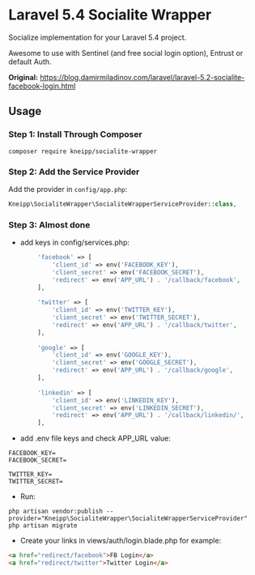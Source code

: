 # Laravel 5.4 Socialite Wrapper

Socialize implementation for your Laravel 5.4 project.

Awesome to use with Sentinel (and free social login option), Entrust or default Auth.
 
**Original:** https://blog.damirmiladinov.com/laravel/laravel-5.2-socialite-facebook-login.html

## Usage

### Step 1: Install Through Composer

```
composer require kneipp/socialite-wrapper
```

### Step 2: Add the Service Provider

Add the provider in `config/app.php`:

```php
Kneipp\SocialiteWrapper\SocialiteWrapperServiceProvider::class,
```


### Step 3: Almost done

- add keys in config/services.php:
```php
        'facebook' => [
            'client_id' => env('FACEBOOK_KEY'),
            'client_secret' => env('FACEBOOK_SECRET'),
            'redirect' => env('APP_URL') . '/callback/facebook',
        ],
    
        'twitter' => [
            'client_id' => env('TWITTER_KEY'),
            'client_secret' => env('TWITTER_SECRET'),
            'redirect' => env('APP_URL') . '/callback/twitter',
        ],
        
        'google' => [
            'client_id' => env('GOOGLE_KEY'),
            'client_secret' => env('GOOGLE_SECRET'),
            'redirect' => env('APP_URL') . '/callback/google',
        ],
    
        'linkedin' => [
            'client_id' => env('LINKEDIN_KEY'),
            'client_secret' => env('LINKEDIN_SECRET'),
            'redirect' => env('APP_URL') . '/callback/linkedin/',
        ],
```

- add .env file keys and check APP_URL value:

```
FACEBOOK_KEY=
FACEBOOK_SECRET=

TWITTER_KEY=
TWITTER_SECRET=
```

- Run:

```
php artisan vendor:publish --provider="Kneipp\SocialiteWrapper\SocialiteWrapperServiceProvider"
php artisan migrate
```

- Create your links in views/auth/login.blade.php for example:
```html
<a href="redirect/facebook">FB Login</a>
<a href="redirect/twitter">Twitter Login</a>
```